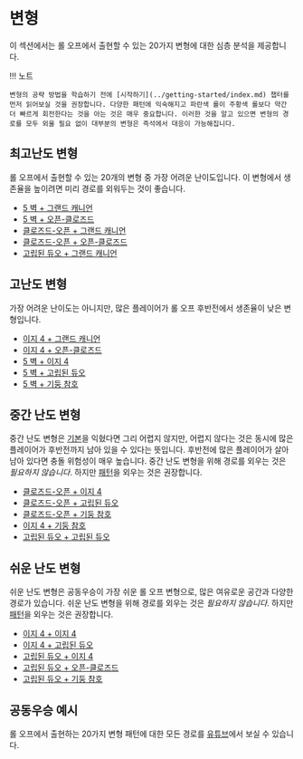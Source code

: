 # 변형

이 섹션에서는 롤 오프에서 출현할 수 있는 20가지 변형에 대한 심층 분석을 제공합니다.

!!! 노트

    변형의 공략 방법을 학습하기 전에 [시작하기](../getting-started/index.md) 챕터를 먼저 읽어보실 것을 권장합니다. 다양한 패턴에 익숙해지고 파란색 롤이 주황색 롤보다 약간 더 빠르게 회전한다는 것을 아는 것은 매우 중요합니다. 이러한 것을 알고 있으면 변형의 경로를 모두 외울 필요 없이 대부분의 변형은 즉석에서 대응이 가능해집니다.

## 최고난도 변형

롤 오프에서 출현할 수 있는 20개의 변형 중 가장 어려운 난이도입니다. 이 변형에서 생존율을 높이려면 미리 경로를 외워두는 것이 좋습니다.

* [5 벽 + 그랜드 캐니언](./5-waller-grand-canyon.md)
* [5 벽 + 오픈-클로즈드](./5-waller-open-closed.md)
* [클로즈드-오픈 + 그랜드 캐니언](./closed-open-grand-canyon.md)
* [클로즈드-오픈 + 오픈-클로즈드](./closed-open-open-closed.md)
* [고립된 듀오 + 그랜드 캐니언](./isolated-duo-grand-canyon.md)

## 고난도 변형

가장 어려운 난이도는 아니지만, 많은 플레이어가 롤 오프 후반전에서 생존율이 낮은 변형입니다.

* [이지 4 + 그랜드 캐니언](./easy-4-grand-canyon.md)
* [이지 4 + 오픈-클로즈드](./easy-4-open-closed.md)
* [5 벽 + 이지 4](./5-waller-easy-4.md)
* [5 벽 + 고립된 듀오](./5-waller-isolated-duo.md)
* [5 벽 + 기둥 참호](./5-waller-pillar-trench.md)

## 중간 난도 변형

중간 난도 변형은 [기본](../getting-started/index.md)을 익혔다면 그리 어렵지 않지만, 어렵지 않다는 것은 동시에 많은 플레이어가 후반전까지 남아 있을 수 있다는 뜻입니다. 후반전에 많은 플레이어가 살아남아 있다면 충돌 위험성이 매우 높습니다. 중간 난도 변형을 위해 경로를 외우는 것은 *필요하지 않습니다*. 하지만 [패턴](../rolls/index.md)을 외우는 것은 권장합니다.

* [클로즈드-오픈 + 이지 4](./closed-open-easy-4.md)
* [클로즈드-오픈 + 고립된 듀오](./closed-open-isolated-duo.md)
* [클로즈드-오픈 + 기둥 참호](./closed-open-pillar-trench.md)
* [이지 4 + 기둥 참호](./easy-4-pillar-trench.md)
* [고립된 듀오 + 고립된 듀오](./isolated-duo-isolated-duo.md)

## 쉬운 난도 변형

쉬운 난도 변형은 공동우승이 가장 쉬운 롤 오프 변형으로, 많은 여유로운 공간과 다양한 경로가 있습니다. 쉬운 난도 변형을 위해 경로를 외우는 것은 *필요하지 않습니다*. 하지만 [패턴](../rolls/index.md)을 외우는 것은 권장합니다.

* [이지 4 + 이지 4](./easy-4-easy-4.md)
* [이지 4 + 고립된 듀오](./easy-4-isolated-duo.md)
* [고립된 듀오 + 이지 4](./isolated-duo-easy-4.md)
* [고립된 듀오 + 오픈-클로즈드](./isolated-duo-open-closed)
* [고립된 듀오 + 기둥 참호](./isolated-duo-pillar-trench.md)

## 공동우승 예시

롤 오프에서 출현하는 20가지 변형 패턴에 대한 모든 경로를 [유튜브](https://www.youtube.com/playlist?list=PLG_QNSp9ZgJLWYSNl4vY26VJCZeOQHO1F)에서 보실 수 있습니다.
